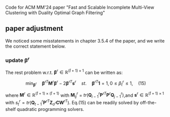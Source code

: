 Code for ACM MM'24 paper "Fast and Scalable Incomplete Multi-View Clustering with Duality Optimal Graph Filtering"

## paper adjustment 
We noticed some misstatements in chapter 3.5.4 of the paper, and we write the correct statement below. 

### update $\boldsymbol{\beta}^r$
The rest problem w.r.t. $\boldsymbol{\beta}^r \in \mathbb{R}^{(\bar{t}+1) \times 1}$ can be written as:

$$\min_{\boldsymbol{\beta}^r}  \quad \boldsymbol{\beta}^{rT}\mathbf{M}^r\boldsymbol{\beta}^r -2 \boldsymbol{\beta}^{rT}\mathbf{s}^r \quad st.\quad \boldsymbol{\beta}^{rT}\mathbf{1}=1, 0 \leq \beta^r_ t \leq 1, \quad (15)$$

where $\mathbf{M}^r \in \mathbb{R}^{(\bar{t}+1) \times (\bar{t}+1)}$ with $\mathbf{M}_ {ij}^r$ = $tr({\mathbf{Q}_ {i-1}^r\mathbf{P}^{rT}\mathbf{P}^r\mathbf{Q}_{j-1}^r})$,and $\mathbf{s}^r \in \mathbb{R}^{(\bar{t}+1) \times 1}$ with $s^r_t = tr(\mathbf{Q}_{t-1}^r\mathbf{P}^{rT}{\mathbf{Z}_{o^r}}{\mathbf{C}}\mathbf{W}^{rT})$. Eq.(15) can be readily solved by off-the-shelf quadratic programming solvers.
